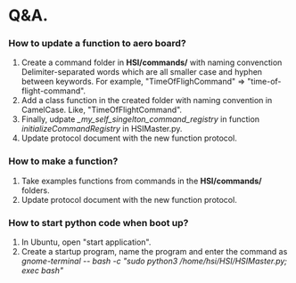 # Q&A. 

### How to update a function to aero board?
1. Create a command folder in <b>HSI/commands/</b> with naming convenction Delimiter-separated words which are all smaller case and hyphen between keywords. For example, "TimeOfFlighCommand" => "time-of-flight-command".
2. Add a class function in the created folder with naming convention in CamelCase. Like, "TimeOfFlightCommand". 
3. Finally, udpate <i>_my_self_singelton_command_registry</I> in function <i>initializeCommandRegistry</I> in HSIMaster.py. 
4. Update protocol document with the new function protocol. 

### How to make a function?
1. Take examples functions from commands in the <b>HSI/commands/</b> folders. 
2. Update protocol document with the new function protocol. 

### How to start python code when boot up?
1. In Ubuntu, open "start application". 
2. Create a startup program, name the program and enter the command as *gnome-terminal -- bash -c "sudo python3 /home/hsi/HSI/HSIMaster.py; exec bash"*

